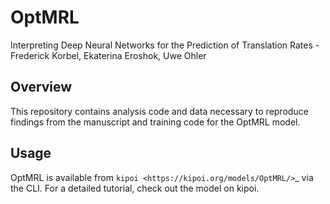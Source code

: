 
# OptMRL

Interpreting Deep Neural Networks for the Prediction of Translation Rates - Frederick Korbel, Ekaterina Eroshok, Uwe Ohler

## Overview

This repository contains analysis code and data necessary to reproduce findings from the manuscript and training code for the OptMRL model.

## Usage

OptMRL is available from `kipoi <https://kipoi.org/models/OptMRL/>`_ via the CLI. For a detailed tutorial, check out the model on kipoi.
